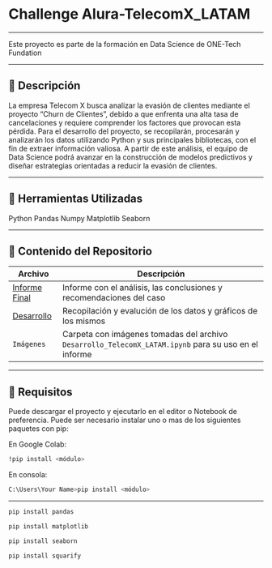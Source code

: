 # Challenge Alura-TelecomX_LATAM
---
Este proyecto es parte de la formación en Data Science de ONE-Tech Fundation

---

## 📄 Descripción

La empresa Telecom X busca analizar la evasión de clientes mediante el proyecto “Churn de Clientes”, debido a que enfrenta una alta tasa de cancelaciones y requiere comprender los factores que provocan esta pérdida.
Para el desarrollo del proyecto, se recopilarán, procesarán y analizarán los datos utilizando Python y sus principales bibliotecas, con el fin de extraer información valiosa. A partir de este análisis, el equipo de Data Science podrá avanzar en la construcción de modelos predictivos y diseñar estrategias orientadas a reducir la evasión de clientes.

---

## 📝 Herramientas Utilizadas

Python
Pandas
Numpy
Matplotlib
Seaborn


---

## 📁 Contenido del Repositorio

| Archivo                        | Descripción                                  |
|-------------------------------|----------------------------------------------|
| [Informe Final](Notebooks/Informe_Final_Alura_Telecom_X_LATAM.ipynb)                  | Informe con el análisis, las conclusiones y recomendaciones del caso |
| [Desarrollo](Notebooks/Desarrollo_TelecomX_LATAM.ipynb)  | Recopilación y evalución de los datos y gráficos de los mismos|
| `Imágenes`                   | Carpeta con imágenes tomadas del archivo `Desarrollo_TelecomX_LATAM.ipynb` para su uso en el informe |

---

## 📌 Requisitos

Puede descargar el proyecto y ejecutarlo en el editor o Notebook de preferencia. Puede ser necesario instalar uno o mas de los siguientes paquetes con pip:  

En Google Colab:
```bash
!pip install <módulo>
```
En consola:
```bash
C:\Users\Your Name>pip install <módulo>
```
---
```bash
pip install pandas
```
```bash
pip install matplotlib
```
```bash
pip install seaborn
```
```bash
pip install squarify
```

